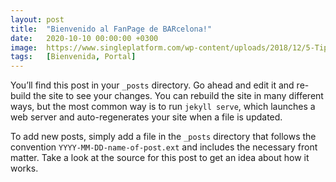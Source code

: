 ```yaml
---
layout: post
title:  "Bienvenido al FanPage de BARcelona!"
date:   2020-10-10 00:00:00 +0300
image:  https://www.singleplatform.com/wp-content/uploads/2018/12/5-Tips-for-Improving-Restaurant-Ambiance.jpg
tags:   [Bienvenida, Portal]
---
```

You’ll find this post in your `_posts` directory. Go ahead and edit it and re-build the site to see your changes. You can rebuild the site in many different ways, but the most common way is to run `jekyll serve`, which launches a web server and auto-regenerates your site when a file is updated.

To add new posts, simply add a file in the `_posts` directory that follows the convention `YYYY-MM-DD-name-of-post.ext` and includes the necessary front matter. Take a look at the source for this post to get an idea about how it works.
